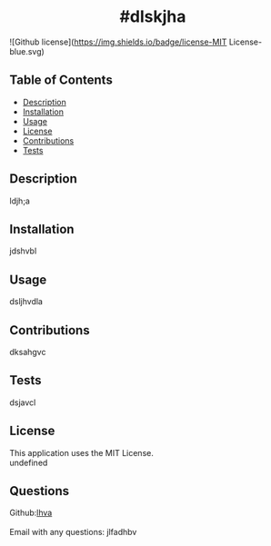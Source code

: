 
  
  <h1 align="center">#dlskjha</h1>

  ![Github license](https://img.shields.io/badge/license-MIT License-blue.svg)<br />

  ## Table of Contents
  - [Description](#description)
  - [Installation](#installation)
  - [Usage](#usage)
  - [License](#license)
  - [Contributions](#contributions)
  - [Tests](#tests)

## Description
  ldjh;a

  ## Installation
  jdshvbl

  ## Usage
  dsljhvdla 
  
  ## Contributions
  dksahgvc

  ## Tests
  dsjavcl
  
  ## License
  This application uses the MIT License.<br />
  undefined

  ## Questions
  Github:[lhva](https://github.com/lhva)<br />
  <br />
  Email with any questions: jlfadhbv
